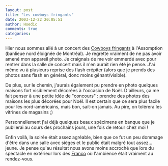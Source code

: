 ```yaml
---
layout: post
title: "Les cowboys fringants"
date: 2003-12-22 20:05:51
author: Hoedic
comments: true
categories: 
---
```



Hier nous sommes allé à un concert des [Cowboys fringants](http://www.cowboysfringants.com/menu.htm) à l'Assomption (banlieue nord éloignée de Montréal). Je regrette vraiment de ne pas avoir amené mon appareil photo. Je craignais de me voir emmerdé avec pour rentrer dans la salle de concert mais il n'en aurait rien été je pense. J'ai même vu à plusieurs reprise des flash crépiter (alors que je prends des photos sans flash en général, donc moins gênant/visible).

De plus, sur le chemin, j'aurais également pu prendre en photo quelques maisons fort visiblement décorées à l'occasion de Noël. D'ailleurs, ça me fait penser à une petite idée de "concours" : prendre des photos des maisons les plus décorées pour Noël. Il est certain que ce sera plus facile pour les nord-américains, mais bon, sait-on jamais. Au pire, on tolérera les vitrines de magasins ;)

Personnellement j'ai déjà quelques beaux spécimens en banque que je publierai au cours des prochains jours, une fois de retour chez moi !

Enfin voilà, la soirée était assez agréable, bien que ce fut un peu dommage d'être dans une salle avec sièges et le public était malgré tout assez... jeune. Je pense qu'au résultat nous avons moins accroché que lors du spectacle en extérieur lors des [Franco](http://www.ledevoir.com/2003/07/29/32809.html) où l'ambience était vraiment au rendez-vous.